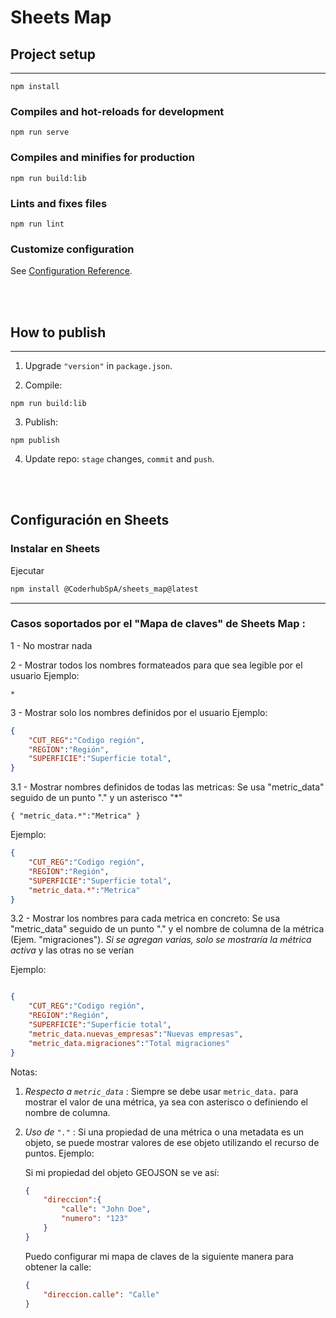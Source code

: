 # Sheets Map

## Project setup
---

```
npm install
```

### Compiles and hot-reloads for development
```
npm run serve
```

### Compiles and minifies for production
```
npm run build:lib
```

### Lints and fixes files
```
npm run lint
```

### Customize configuration
See [Configuration Reference](https://cli.vuejs.org/config/).

\
&nbsp;

## How to publish
---

1. Upgrade `"version"` in `package.json`.

2. Compile:
```
npm run build:lib
```

3. Publish:
```
npm publish
```

4. Update repo: `stage` changes, `commit` and `push`.

\
&nbsp;
## Configuración en Sheets
### Instalar en Sheets
Ejecutar
```bash
npm install @CoderhubSpA/sheets_map@latest
```
---
### Casos soportados por el "Mapa de claves" de Sheets Map :

1 - No mostrar nada

2 - Mostrar todos los nombres formateados para que sea legible por el usuario
Ejemplo:

```Text
*
```

3 - Mostrar solo los nombres definidos por el usuario
Ejemplo:

```JSON
{
    "CUT_REG":"Codigo región",
    "REGION":"Región",
    "SUPERFICIE":"Superficie total",
}
```

3.1 - Mostrar nombres definidos de todas las metricas:
Se usa "metric_data" seguido de un punto "." y un asterisco "*"

`{
    "metric_data.*":"Metrica"
}`

Ejemplo:
```JSON
{
    "CUT_REG":"Codigo región",
    "REGION":"Región",
    "SUPERFICIE":"Superficie total",
    "metric_data.*":"Metrica"
}
```

3.2 - Mostrar los nombres para cada metrica en concreto:
Se usa "metric_data" seguido de un punto "." y el nombre de columna de la métrica (Ejem. "migraciones").
*Si se agregan varias, solo se mostraría la métrica activa* y las otras no se verían


Ejemplo:
```JSON

{
    "CUT_REG":"Codigo región",
    "REGION":"Región",
    "SUPERFICIE":"Superficie total",
    "metric_data.nuevas_empresas":"Nuevas empresas",
    "metric_data.migraciones":"Total migraciones"
}
```

Notas:

1. *Respecto a `metric_data`* :
Siempre se debe usar `metric_data.` para mostrar el valor de una métrica, ya sea con asterisco o definiendo el nombre de columna.
1. *Uso de `"."`* : Si una propiedad de una métrica o una metadata es un objeto, se puede mostrar valores de ese objeto utilizando el recurso de puntos. Ejemplo:

    Si mi propiedad del objeto GEOJSON se ve así:

    ```JSON
    {
        "direccion":{
            "calle": "John Doe",
            "numero": "123"
        }
    }
    ```

    Puedo configurar mi mapa de claves de la siguiente manera para obtener la calle:

    ```JSON
    {
        "direccion.calle": "Calle"
    }
    ```
